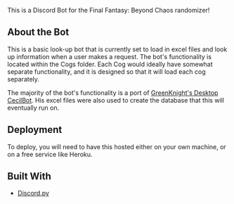 
This is a Discord Bot for the Final Fantasy: Beyond Chaos randomizer!

## About the Bot

This is a basic look-up bot that is currently set to load in excel files and look up information when a user makes a request.
The bot's functionality is located within the Cogs folder. Each Cog would ideally have somewhat separate functionality, and it is designed so that it will load each cog separately.

The majority of the bot's functionality is a port of [GreenKnight's Desktop CecilBot](https://github.com/greenknight5/CecilBotDesktopApp). His excel files were also used to create the database that this will eventually run on.

## Deployment

To deploy, you will need to have this hosted either on your own machine, or on a free service like Heroku. 

## Built With

* [Discord.py](https://discordpy.readthedocs.io/en/latest/)

